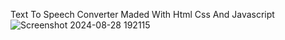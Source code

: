 Text To Speech Converter Maded With Html Css And Javascript![Screenshot 2024-08-28 192115](https://github.com/user-attachments/assets/5f299d9b-e0d0-4203-b536-98a6756ab59b)
